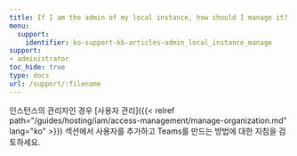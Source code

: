 ```yaml
---
title: If I am the admin of my local instance, how should I manage it?
menu:
  support:
    identifier: ko-support-kb-articles-admin_local_instance_manage
support:
- administrator
toc_hide: true
type: docs
url: /support/:filename
---
```


인스턴스의 관리자인 경우 [사용자 관리]({{< relref path="/guides/hosting/iam/access-management/manage-organization.md" lang="ko" >}}) 섹션에서 사용자를 추가하고 Teams를 만드는 방법에 대한 지침을 검토하세요.
